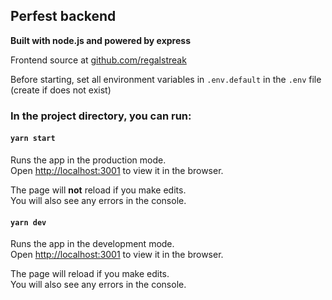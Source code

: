 ## Perfest backend
**Built with node.js and powered by express**

Frontend source at [github.com/regalstreak](https://github.com/regalstreak/perfest-frontend)


Before starting, set all environment variables in `.env.default` in the `.env` file (create if does not exist)

### In the project directory, you can run:

#### `yarn start`

Runs the app in the production mode.<br>
Open [http://localhost:3001](http://localhost:3001) to view it in the browser.

The page will **not** reload if you make edits.<br>
You will also see any errors in the console.

#### `yarn dev`
Runs the app in the development mode.<br>
Open [http://localhost:3001](http://localhost:3001) to view it in the browser.

The page will reload if you make edits.<br>
You will also see any errors in the console.

